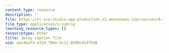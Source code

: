 ```yaml
---
content_type: resource
description: ''
file: https://ol-ocw-studio-app-production.s3.amazonaws.com/courses/6-189-multicore-programming-primer-january-iap-2007/aec4ba73e72478de3c110200c41875d6_Wn3QDv-Dt3M.srt
file_type: application/x-subrip
learning_resource_types: []
resourcetype: Other
title: 3play caption file
uid: aec4ba73-e724-78de-3c11-0200c41875d6
---
```

